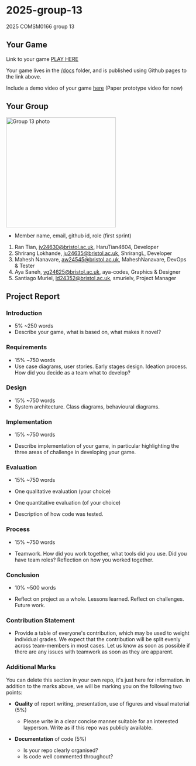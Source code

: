 # 2025-group-13
2025 COMSM0166 group 13

## Your Game

Link to your game [PLAY HERE](https://uob-comsm0166.github.io/2025-group-13/)

Your game lives in the [/docs](/docs) folder, and is published using Github pages to the link above.

Include a demo video of your game [here](https://github.com/UoB-COMSM0166/2025-group-13/blob/main/documentation/paper_prototype/dino_adventure_run.mp4) (Paper prototype video for now)

## Your Group

<img src="https://github.com/user-attachments/assets/7ed7a239-6743-405e-ad80-5778d417fd5a" alt="Group 13 photo" width="300">

- Member name, email, github id, role (first sprint)
1. Ran Tian, jy24630@bristol.ac.uk, HaruTian4604, Developer
2. Shrirang Lokhande, ju24635@bristol.ac.uk, ShrirangL, Developer
3. Mahesh Nanavare, aw24545@bristol.ac.uk, MaheshNanavare, DevOps & Tester
4. Aya Saneh, vg24625@bristol.ac.uk, aya-codes, Graphics & Designer
5. Santiago Muriel, ld24352@bristol.ac.uk, smurielv, Project Manager

## Project Report

### Introduction

- 5% ~250 words 
- Describe your game, what is based on, what makes it novel? 

### Requirements 

- 15% ~750 words
- Use case diagrams, user stories. Early stages design. Ideation process. How did you decide as a team what to develop? 

### Design

- 15% ~750 words 
- System architecture. Class diagrams, behavioural diagrams. 

### Implementation

- 15% ~750 words

- Describe implementation of your game, in particular highlighting the three areas of challenge in developing your game. 

### Evaluation

- 15% ~750 words

- One qualitative evaluation (your choice) 

- One quantitative evaluation (of your choice) 

- Description of how code was tested. 

### Process 

- 15% ~750 words

- Teamwork. How did you work together, what tools did you use. Did you have team roles? Reflection on how you worked together. 

### Conclusion

- 10% ~500 words

- Reflect on project as a whole. Lessons learned. Reflect on challenges. Future work. 

### Contribution Statement

- Provide a table of everyone's contribution, which may be used to weight individual grades. We expect that the contribution will be split evenly across team-members in most cases. Let us know as soon as possible if there are any issues with teamwork as soon as they are apparent. 

### Additional Marks

You can delete this section in your own repo, it's just here for information. in addition to the marks above, we will be marking you on the following two points:

- **Quality** of report writing, presentation, use of figures and visual material (5%) 
  - Please write in a clear concise manner suitable for an interested layperson. Write as if this repo was publicly available.

- **Documentation** of code (5%)

  - Is your repo clearly organised? 
  - Is code well commented throughout?

